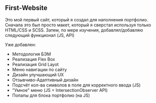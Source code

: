 ## First-Website
Это мой первый сайт, который я создал для наполнения портфолио.
Сначала это был просто макет, который я сверстал используя только HTML/CSS и SCSS.
Затем, по мере изучения, добавлял/добавляю следующий функционал (JS, API)

Уже добавлен:
  + Методология БЭМ
  + Реализация Flex Box
  + Реализация Grid Layot
  + Меню навигации по сайту
  + Дизайн улучшающий UX
  + Отзывчиво-Адаптивный дизайн
  + Подсчёт кол-ва символов в поле для корректного ввода (JS)
  + "Умное" меню (JS + IntersectionObserver API)
  + Попапы для блока портфолио (на JS)

  
